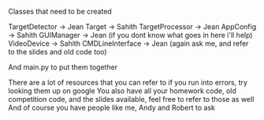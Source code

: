 Classes that need to be created

TargetDetector -> Jean
Target -> Sahith
TargetProcessor -> Jean
AppConfig -> Sahith
GUIManager -> Jean (if you dont know what goes in here i'll help)
VideoDevice -> Sahith
CMDLineInterface -> Jean (again ask me, and refer to the slides and old code too)

And main.py to put them together

There are a lot of resources that you can refer to if you run into errors, try looking them up on google
You also have all your homework code, old competition code, and the slides available, feel free to refer to those as well
And of course you have people like me, Andy and Robert to ask
